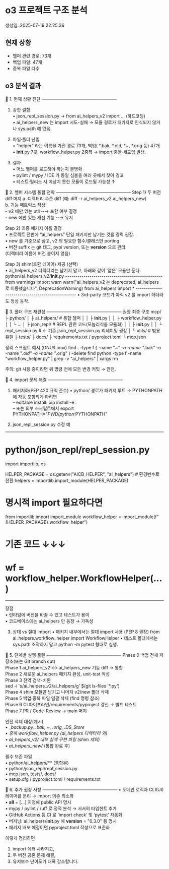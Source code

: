 # o3 프로젝트 구조 분석

생성일: 2025-07-19 22:25:36

## 현재 상황

- 헬퍼 관련 경로: 73개
- 백업 파일: 47개
- 중복 파일 다수

## o3 분석 결과

📌 1. 현재 상황 진단
────────────────────────
1) 강한 결합  
   • json_repl_session.py  →  from ai_helpers_v2 import … (하드코딩)  
   • ai_helpers_new 는 import 시도-실패 → 모듈 경로가 패키지로 인식되지 않거나 sys.path 에 없음.

2) 파일·폴더 난립  
   • “helper” 라는 이름을 가진 경로 73개, 백업( *.bak, *.old, *~, *.orig 등) 47개  
   • __init__.py 7곳, workflow_helper.py 2중복 → import 충돌·섀도잉 발생.

3) 결과  
   • 어느 헬퍼를 로드해야 하는지 불명확  
   • pylint / mypy / IDE 가 동일 심볼을 여러 곳에서 찾아 경고  
   • 테스트·릴리스 시 예상치 못한 모듈이 로드될 가능성 ↑


📌 2. 헬퍼 시스템 통합 전략
────────────────────────
Step 1) 두 버전 diff·머지
   a. 디렉터리 수준 diff (예: diff -r ai_helpers_v2 ai_helpers_new)  
   b. 기능 매트릭스 작성:  
       - v2 에만 있는 util   ‑-→ 포함 여부 결정  
       - new 에만 있는 개선 기능 ‑-→ 유지

Step 2) 최종 패키지 이름 결정  
   • 프로젝트 전반에 “ai_helpers” 단일 패키지만 남기는 것을 강력 권장.  
   • new 를 기준으로 삼고, v2 의 필요한 함수/클래스만 porting.  
   • 버전 suffix 는 git 태그, pypi version, 또는 __version__ 으로 관리.  
     (디렉터리 이름에 버전 붙이지 않음)

Step 3) shim(호환 레이어) 제공 (선택)  
   • ai_helpers_v2  디렉터리는 남기지 말고, 아래와 같이 ‘얇은’ 모듈만 둔다.  
     python/ai_helpers_v2/__init__.py
     ------------------------------------------------
     from warnings import warn
     warn("ai_helpers_v2 는 deprecated, ai_helpers 로 이동했습니다", DeprecationWarning)
     from ai_helpers import *
     ------------------------------------------------
   • 3rd-party 코드가 아직 v2 를 import 하더라도 정상 동작.


📌 3. 폴더 구조 재편성
────────────────────────
권장 최종 구조
mcp/
 ├ python/
 │   ├ ai_helpers/           # 통합 헬퍼
 │   │   ├ __init__.py
 │   │   ├ workflow_helper.py
 │   │   └ …
 │   ├ json_repl/            # REPL 관련 코드(모놀리식을 모듈화)
 │   │   ├ __init__.py
 │   │   └ repl_session.py   # ← 기존 json_repl_session.py 리네이밍 권장
 │   └ utils/                # 범용 유틸
 ├ tests/
 ├ docs/
 ├ requirements.txt / pyproject.toml
 └ mcp.json

정리 스크립트 예시  (GNU/Linux)
find . -type f \( -name "*~" -o -name "*.bak" -o -name "*.old" -o -name "*.orig" \) -delete
find python -type f -name "workflow_helper.py" | grep -v "ai_helpers" | xargs rm

주의: git 사용 중이라면 위 명령 전에 모든 변경 커밋 → 안전.


📌 4. import 문제 해결
────────────────────────
1) 패키지화(PEP 420 규칙 준수)
   • python/ 경로가 패키지 루트 → PYTHONPATH 에 자동 포함되게 하려면  
     – editable install:  pip install -e .  
     – 또는 외부 스크립트에서  export PYTHONPATH="$PWD/python:$PYTHONPATH"

2) json_repl_session.py 수정 예
------------------------------------------------
# python/json_repl/repl_session.py
import importlib, os

HELPER_PACKAGE = os.getenv("AICB_HELPER", "ai_helpers")   # 환경변수로 전환
helpers = importlib.import_module(HELPER_PACKAGE)

# 명시적 import 필요하다면
from importlib import import_module
workflow_helper = import_module(f"{HELPER_PACKAGE}.workflow_helper")

# 기존 코드 ↓↓↓
# wf = workflow_helper.WorkflowHelper(...)
------------------------------------------------
장점  
• 런타임에 버전을 바꿀 수 있고 테스트가 용이  
• 코드베이스에는 ai_helpers 만 등장 → 가독성

3) 상대 vs 절대 import
   • 패키지 내부에서는 절대 import 사용 (PEP 8 권장)
     from ai_helpers.workflow_helper import WorkflowHelper
   • 테스트 폴더에서는 sys.path 조작하지 말고  python -m pytest  형태로 실행.


📌 5. 단계별 실행 플랜
────────────────────────
Phase 0  백업 전체 저장소(또는 Git branch cut)  
Phase 1  ai_helpers_v2 ↔ ai_helpers_new 기능 diff → 통합  
Phase 2  새로운 ai_helpers 패키지 완성, unit-test 작성  
Phase 3  전역 검색-치환  
         sed -i 's/ai_helpers_v2/ai_helpers/g' $(git ls-files '*.py')  
Phase 4  shim 모듈만 남기고 나머지 v2/new 폴더 삭제  
Phase 5  백업·중복 파일 일괄 삭제 (find 명령 참조)  
Phase 6  CI 파이프라인/requirements/pyproject 갱신 → 빌드 테스트  
Phase 7  PR / Code-Review → main 머지

안전 삭제 대상(예시)  
• *_backup.py, *.bak, *~, *.orig, .DS_Store  
• 중복 workflow_helper.py (ai_helpers 디렉터리 외)  
• ai_helpers_v2/**  내부 실제 구현 파일 (shim 제외)  
• ai_helpers_new/**  (통합 완료 후)

필수 보존 파일  
• python/ai_helpers/**   (통합본)  
• python/json_repl/repl_session.py  
• mcp.json, tests/, docs/  
• setup.cfg / pyproject.toml / requirements.txt


📌 6. 추가 권장 사항
────────────────────────
• 도메인 로직과 CLI(UI) 레이어를 분리 → import 의존 최소화  
• __all__ = [...] 지정해 public API 명시  
• mypy / pylint / ruff 로 정적 분석 → 서서히 타입힌트 추가  
• GitHub Actions 등 CI 로 ‘import check’ 및 ‘pytest’ 자동화  
• 버저닝:  ai_helpers/__init__.py 에 __version__ = "0.3.0" 등 명시  
• 패키지 배포 예정이면  pyproject.toml 작성으로 표준화

이렇게 정리하면
1) import 에러 사라지고,  
2) 두 버전 공존 문제 해결,  
3) 유지보수 난이도가 대폭 감소합니다.